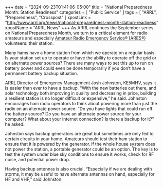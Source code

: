 +++
date = "2024-09-23T01:41:06-05:00"
title = "National Preparedness Month: Station Readiness"
categories = [ "Public Service" ]
tags = [ "ARRL", "Preparedness", "Crosspost" ]
xpostLink = "http://www.arrl.org/news/national-preparedness-month-station-readiness"
xpostName = "ARRL News"
+++
As ARRL continues the September series on National Preparedness Month,
we turn to a critical element for radio amateurs and especially [Amateur
Radio Emergency Service® (ARES®)][ares] volunteers: their station.
<!--more-->

[ares]: http://www.arrl.org/ares

Many hams have a home station from which we operate on a regular basis.
Is your station set up to operate or have the ability to operate off
the grid or on alternate power sources? There are many ways to set this
up to run on battery power and could even be done temporarily if you
don’t have a permanent battery backup situation.

ARRL Director of Emergency Management Josh Johnston, KE5MHV, says it is
easier than ever to have a backup. “With the new batteries out there,
and solar technology both improving in quality and decreasing in price,
building a resilient station is no longer difficult or expensive,” he
said. Johnston encourages ham radio operators to think about powering
more than just the radio on an alternate power source. “Do you have
lights that could run off the battery source? Do you have an alternate
power source for your computer? What about your internet connection? Is
there a backup for it?” he asked.

Johnston says backup generators are great but sometimes are only fed to
certain circuits in your home. Amateurs should test their ham station to
ensure that it is powered by the generator. If the whole house system
does not power the station, a portable generator could be an option. The
key is to test the system under blue sky conditions to ensure it works,
check for RF noise, and potential power drop.

Having backup antennas is also crucial. “Especially if we are dealing
with storms, it may be useful to have alternate antennas on hand,
especially for HF and VHF,” said Johnston.
